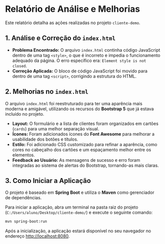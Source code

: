 # Relatório de Análise e Melhorias

Este relatório detalha as ações realizadas no projeto `cliente-demo`.

## 1. Análise e Correção do `index.html`

- **Problema Encontrado:** O arquivo `index.html` continha código JavaScript dentro de uma tag `<style>`, o que é incorreto e impedia o funcionamento adequado da página. O erro específico era: `Element style is not closed`.
- **Correção Aplicada:** O bloco de código JavaScript foi movido para dentro de uma tag `<script>`, corrigindo a estrutura do HTML.

## 2. Melhorias no `index.html`

O arquivo `index.html` foi reestruturado para ter uma aparência mais moderna e amigável, utilizando os recursos do **Bootstrap 5** que já estava incluído no projeto.

- **Layout:** O formulário e a lista de clientes foram organizados em cartões (`cards`) para uma melhor separação visual.
- **Ícones:** Foram adicionados ícones do **Font Awesome** para melhorar a usabilidade dos botões e títulos.
- **Estilo:** Foi adicionado CSS customizado para refinar a aparência, como cores no cabeçalho dos cartões e um espaçamento melhor entre os elementos.
- **Feedback ao Usuário:** As mensagens de sucesso e erro foram integradas ao sistema de alertas do Bootstrap, tornando-as mais claras.

## 3. Como Iniciar a Aplicação

O projeto é baseado em **Spring Boot** e utiliza o **Maven** como gerenciador de dependências.

Para iniciar a aplicação, abra um terminal na pasta raiz do projeto (`C:/Users/aluno/Desktop/cliente-demo/`) e execute o seguinte comando:

```bash
mvn spring-boot:run
```

Após a inicialização, a aplicação estará disponível no seu navegador no endereço [http://localhost:8080](http://localhost:8080).
